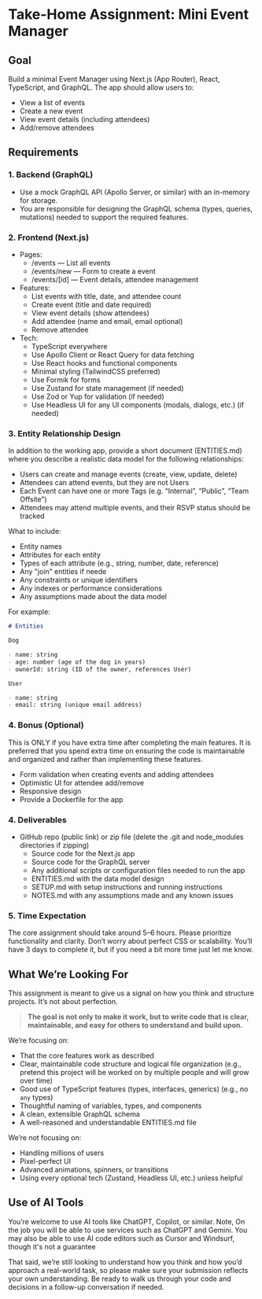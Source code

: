# Take-Home Assignment: Mini Event Manager

## Goal

Build a minimal Event Manager using Next.js (App Router), React, TypeScript, and GraphQL. The app should allow users to:

- View a list of events
- Create a new event
- View event details (including attendees)
- Add/remove attendees

## Requirements

### 1. Backend (GraphQL)

- Use a mock GraphQL API (Apollo Server, or similar) with an in-memory for storage.
- You are responsible for designing the GraphQL schema (types, queries, mutations) needed to support the required features.

### 2. Frontend (Next.js)

- Pages:
  - /events — List all events
  - /events/new — Form to create a event
  - /events/[id] — Event details, attendee management
- Features:
  - List events with title, date, and attendee count
  - Create event (title and date required)
  - View event details (show attendees)
  - Add attendee (name and email, email optional)
  - Remove attendee
- Tech:
  - TypeScript everywhere
  - Use Apollo Client or React Query for data fetching
  - Use React hooks and functional components
  - Minimal styling (TailwindCSS preferred)
  - Use Formik for forms
  - Use Zustand for state management (if needed)
  - Use Zod or Yup for validation (if needed)
  - Use Headless UI for any UI components (modals, dialogs, etc.) (if needed)

### 3. Entity Relationship Design

In addition to the working app, provide a short document (ENTITIES.md) where you
describe a realistic data model for the following relationships:

- Users can create and manage events (create, view, update, delete)
- Attendees can attend events, but they are not Users
- Each Event can have one or more Tags (e.g. “Internal”, “Public”, “Team Offsite”)
- Attendees may attend multiple events, and their RSVP status should be tracked

What to include:

- Entity names
- Attributes for each entity
- Types of each attribute (e.g., string, number, date, reference)
- Any "join" entities if neede
- Any constraints or unique identifiers
- Any indexes or performance considerations
- Any assumptions made about the data model

For example:

```markdown
# Entities

Dog

- name: string
- age: number (age of the dog in years)
- ownerId: string (ID of the owner, references User)

User

- name: string
- email: string (unique email address)
```

### 4. Bonus (Optional)

This is ONLY if you have extra time after completing the main features. It is preferred that you spend extra time on ensuring the code is maintainable and organized and rather than implementing these features.

- Form validation when creating events and adding attendees
- Optimistic UI for attendee add/remove
- Responsive design
- Provide a Dockerfile for the app

### 4. Deliverables

- GitHub repo (public link) or zip file (delete the .git and node_modules directories if zipping)
  - Source code for the Next.js app
  - Source code for the GraphQL server
  - Any additional scripts or configuration files needed to run the app
  - ENTITIES.md with the data model design
  - SETUP.md with setup instructions and running instructions
  - NOTES.md with any assumptions made and any known issues

### 5. Time Expectation

The core assignment should take around 5–6 hours. Please prioritize functionality and clarity. Don’t worry about perfect CSS or scalability. You’ll have 3 days to complete it, but if you need a bit more time just let me know.

## What We’re Looking For

This assignment is meant to give us a signal on how you think and structure projects. It’s not about perfection.

> **The goal is not only to make it work, but to write code that is clear, maintainable, and easy for others to understand and build upon.**

We’re focusing on:

- That the core features work as described
- Clear, maintainable code structure and logical file organization (e.g., pretend this project will be worked on by multiple people and will grow over time)
- Good use of TypeScript features (types, interfaces, generics) (e.g., no `any` types)
- Thoughtful naming of variables, types, and components
- A clean, extensible GraphQL schema
- A well-reasoned and understandable ENTITIES.md file

We’re not focusing on:

- Handling millions of users
- Pixel-perfect UI
- Advanced animations, spinners, or transitions
- Using every optional tech (Zustand, Headless UI, etc.) unless helpful

## Use of AI Tools

You’re welcome to use AI tools like ChatGPT, Copilot, or similar. Note, On the job you will be able to use services such as ChatGPT and Gemini. You may also be able to use AI code editors such as Cursor and Windsurf, though it's not a guarantee

That said, we’re still looking to understand how you think and how you’d approach a real-world task, so please make sure your submission reflects your own understanding. Be ready to walk us through your code and decisions in a follow-up conversation if needed.